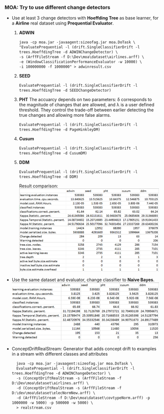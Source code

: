 ### MOA: Try to use different change detectors

* Use at least 3 change detectors with **Hoeffding Tree** as base learner, for a **Airline** real dataset using **Prequential Evaluator**.

  1. **ADWIN**

     ```
     java -cp moa.jar -javaagent:sizeofag.jar moa.DoTask \
     "EvaluatePrequential -l (drift.SingleClassifierDrift -l trees.HoeffdingTree -d ADWINChangeDetector) \
     -s (ArffFileStream -f D:\Dev\moa\dataset\airlines.arff) \
     -e (WindowClassificationPerformanceEvaluator -w 10000) \
     -i 100000000 -f 1000000" > adwinresult.csv
     ```

  2. **SEED**

     ```
     EvaluatePrequential -l (drift.SingleClassifierDrift -l trees.HoeffdingTree -d SEEDChangeDetector)
     ```

  3. **PHT**
     The accuarcy depends on two parameters: δ corresponds to the magnitude of changes that are allowed, and λ is a user defined threshold. They control the trade-off between earlier detecting the true changes and allowing more false alarms.

     ```
     EvaluatePrequential -l (drift.SingleClassifierDrift -l trees.HoeffdingTree -d PageHinkleyDM)
     ```
  4. **Cusum**

     ```
     EvaluatePrequential -l (drift.SingleClassifierDrift -l trees.HoeffdingTree -d CusumDM)
     ```
  6. **DDM**
     ```
     EvaluatePrequential -l (drift.SingleClassifierDrift -l trees.HoeffdingTree -d DDM)
     ```

     Result comparison:
     ![](/chapter1/htoverall.PNG)

* Use the same dataset and evaluator, change classifier to **Naive Bayes**.  
  ![](/chapter1/nboverall.PNG)

* ConceptDriftRealStream: Generator that adds concept drift to examples in a stream with different classes and attributes

  ```
    java -cp moa.jar -javaagent:sizeofag.jar moa.DoTask \
    EvaluatePrequential -l (drift.SingleClassifierDrift -l trees.HoeffdingTree -d ADWINChangeDetector) \
    -s (ConceptDriftRealStream -s (ArffFileStream -f D:\Dev\moa\dataset\airlines.arff) \
    -d (ConceptDriftRealStream -s (ArffFileStream -f D:\dev\moa\dataset\elecNormNew.arff) \
    -d (ArffFileStream -f D:\Dev\moa\dataset\covtypeNorm.arff) -p 1000000 -w 5000) -p 500000 -w 5000) \
    > realstream.csv
  ```




